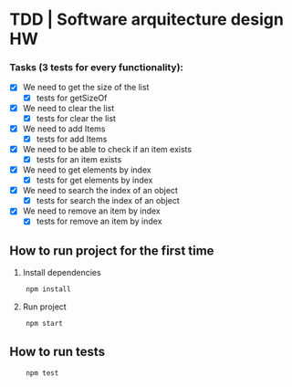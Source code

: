 # TDD | Software arquitecture design HW

### Tasks (3 tests for every functionality):

- [x] We need to get the size of the list
    - [x] tests for getSizeOf 
- [x] We need to clear the list
    - [x] tests for clear the list 
- [x] We need to add Items
    - [x] tests for add Items
- [x] We need to be able to check if an item exists
    - [x] tests for an item exists
- [x] We need to get elements by index
    - [x] tests for get elements by index
- [x] We need to search the index of an object
    - [x] tests for search the index of an object
- [x] We need to remove an item by index
    - [x] tests for remove an item by index

## How to run project for the first time

1. Install dependencies
```bash
    npm install
```
2. Run project
```bash
    npm start
```


## How to run tests

```bash
    npm test
```